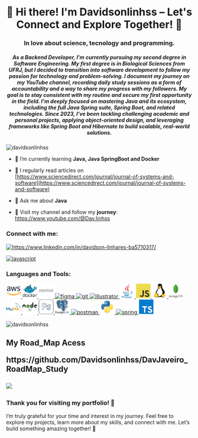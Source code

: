 <h1 align="center">🌟 Hi there! I'm Davidsonlinhss – Let's Connect and Explore Together! 🚀</h1>
<h3 align="center">In love about science, tecnology and programming.</h3>
<h5 align="center">
  As a Backend Developer, I'm currently pursuing my second degree in Software Engineering. My first degree is in Biological Sciences from UFRJ, but I decided to transition into software development to follow my passion for technology and problem-solving.  
  I document my journey on my YouTube channel, recording daily study sessions as a form of accountability and a way to share my progress with my followers. My goal is to stay consistent with my routine and secure my first opportunity in the field.  
  I'm deeply focused on mastering Java and its ecosystem, including the full Java Spring suite, Spring Boot, and related technologies. Since 2023, I've been tackling challenging academic and personal projects, applying object-oriented design, and leveraging frameworks like Spring Boot and Hibernate to build scalable, real-world solutions.  
</h5>



<p align="left"> <img src="https://komarev.com/ghpvc/?username=davidsonlinhss&label=Profile%20views&color=0e75b6&style=flat" alt="davidsonlinhss" /> </p>

- 🌱 I’m currently learning **Java, Java SpringBoot and Docker**

- 📝 I regularly read articles on [https://www.sciencedirect.com/journal/journal-of-systems-and-software](https://www.sciencedirect.com/journal/journal-of-systems-and-software)

- 💬 Ask me about **Java**
- 🚀 Visit my channel and follow my **journey**: https://www.youtube.com/@Dav.linhss 

<h3 align="left">Connect with me:</h3>
<p align="left">
<a href="https://www.linkedin.com/in/davidson-linhares-ba5710317/" target="blank"><img align="center" src="https://raw.githubusercontent.com/rahuldkjain/github-profile-readme-generator/master/src/images/icons/Social/linked-in-alt.svg" alt="https://www.linkedin.com/in/davidson-linhares-ba5710317/" height="30" width="40" /></a>
</p>
<p aligg="center">
  <a href="https://www.youtube.com/@Dav.linhss" target="_blank" rel="noreferrer"> <img src="https://img.icons8.com/?size=100&id=19318&format=png&color=000000" alt="javascript" width="40" height="40"/> </a>
</p>

<h3 align="left">Languages and Tools:</h3>
<p align="left"> <a href="https://aws.amazon.com" target="_blank" rel="noreferrer"> <img src="https://raw.githubusercontent.com/devicons/devicon/master/icons/amazonwebservices/amazonwebservices-original-wordmark.svg" alt="aws" width="40" height="40"/> </a> <a href="https://www.docker.com/" target="_blank" rel="noreferrer"> <img src="https://raw.githubusercontent.com/devicons/devicon/master/icons/docker/docker-original-wordmark.svg" alt="docker" width="40" height="40"/> </a> <a href="https://expressjs.com" target="_blank" rel="noreferrer"> <img src="https://raw.githubusercontent.com/devicons/devicon/master/icons/express/express-original-wordmark.svg" alt="express" width="40" height="40"/> </a> <a href="https://www.figma.com/" target="_blank" rel="noreferrer"> <img src="https://www.vectorlogo.zone/logos/figma/figma-icon.svg" alt="figma" width="40" height="40"/> </a> <a href="https://git-scm.com/" target="_blank" rel="noreferrer"> <img src="https://www.vectorlogo.zone/logos/git-scm/git-scm-icon.svg" alt="git" width="40" height="40"/> </a> <a href="https://www.adobe.com/in/products/illustrator.html" target="_blank" rel="noreferrer"> <img src="https://www.vectorlogo.zone/logos/adobe_illustrator/adobe_illustrator-icon.svg" alt="illustrator" width="40" height="40"/> </a> <a href="https://www.java.com" target="_blank" rel="noreferrer"> <img src="https://raw.githubusercontent.com/devicons/devicon/master/icons/java/java-original.svg" alt="java" width="40" height="40"/> </a> <a href="https://developer.mozilla.org/en-US/docs/Web/JavaScript" target="_blank" rel="noreferrer"> <img src="https://raw.githubusercontent.com/devicons/devicon/master/icons/javascript/javascript-original.svg" alt="javascript" width="40" height="40"/> </a> <a href="https://www.linux.org/" target="_blank" rel="noreferrer"> <img src="https://raw.githubusercontent.com/devicons/devicon/master/icons/linux/linux-original.svg" alt="linux" width="40" height="40"/> </a> <a href="https://www.mongodb.com/" target="_blank" rel="noreferrer"> <img src="https://raw.githubusercontent.com/devicons/devicon/master/icons/mongodb/mongodb-original-wordmark.svg" alt="mongodb" width="40" height="40"/> </a> <a href="https://www.mysql.com/" target="_blank" rel="noreferrer"> <img src="https://raw.githubusercontent.com/devicons/devicon/master/icons/mysql/mysql-original-wordmark.svg" alt="mysql" width="40" height="40"/> </a> <a href="https://nodejs.org" target="_blank" rel="noreferrer"> <img src="https://raw.githubusercontent.com/devicons/devicon/master/icons/nodejs/nodejs-original-wordmark.svg" alt="nodejs" width="40" height="40"/> </a> <a href="https://www.photoshop.com/en" target="_blank" rel="noreferrer"> <img src="https://raw.githubusercontent.com/devicons/devicon/master/icons/photoshop/photoshop-line.svg" alt="photoshop" width="40" height="40"/> </a> <a href="https://www.postgresql.org" target="_blank" rel="noreferrer"> <img src="https://raw.githubusercontent.com/devicons/devicon/master/icons/postgresql/postgresql-original-wordmark.svg" alt="postgresql" width="40" height="40"/> </a> <a href="https://postman.com" target="_blank" rel="noreferrer"> <img src="https://www.vectorlogo.zone/logos/getpostman/getpostman-icon.svg" alt="postman" width="40" height="40"/> </a> <a href="https://www.python.org" target="_blank" rel="noreferrer"> <img src="https://raw.githubusercontent.com/devicons/devicon/master/icons/python/python-original.svg" alt="python" width="40" height="40"/> </a> <a href="https://spring.io/" target="_blank" rel="noreferrer"> <img src="https://www.vectorlogo.zone/logos/springio/springio-icon.svg" alt="spring" width="40" height="40"/> </a> <a href="https://www.typescriptlang.org/" target="_blank" rel="noreferrer"> <img src="https://raw.githubusercontent.com/devicons/devicon/master/icons/typescript/typescript-original.svg" alt="typescript" width="40" height="40"/> </a> </p>

<p><img align="center" src="https://github-readme-stats.vercel.app/api/top-langs?username=davidsonlinhss&show_icons=true&locale=en&layout=compact" alt="davidsonlinhss" /></p>

<h2>
  My Road_Map Acess
  <p>https://github.com/Davidsonlinhss/DavJaveiro_RoadMap_Study</p>
  <p>  <img src="https://github.com/user-attachments/assets/407e072a-b32a-4182-a8c2-2c4c559feecf" width="600"></p>

</h2>

<h3>
Thank you for visiting my portfolio! 🙌  
</h3>
<p>I’m truly grateful for your time and interest in my journey. Feel free to explore my projects, learn more about my skills, and connect with me. Let’s build something amazing together! 🚀</p>

